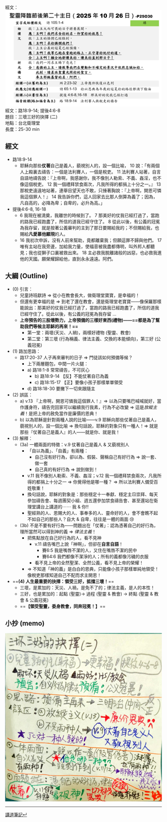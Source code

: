 經文：![images/Pasted image 20251019204023.png](images/Pasted%20image%2020251019204023.png)  
經文：路18:9-14; 提後4:6-8   
題目：三壞三好的抉擇 (二)  
地點：台北衛理堂  
長度：25-30 min   

## 經文
- 路18:9-14 
	- 耶穌向那些**仗著**自己是義人，藐視別人的，設一個比喻， 10 說：「有兩個人上殿裏去禱告：一個是法利賽人，一個是稅吏。 11 法利賽人站著，自言自語地禱告說：『上帝啊，我感謝你，我不像別人勒索、不義、姦淫，也不像這個稅吏。 12 我一個禮拜禁食兩次，凡我所得的都捐上十分之一。』 13 那稅吏遠遠地站著，連舉目望天也不敢，只捶著胸說：『上帝啊，開恩可憐我這個罪人！』 14 我告訴你們，這人回家去比那人倒算為義了；因為，凡自高的，必降為卑；自卑的，必升為高。」
- 提後4:6-8, 16-18
	- 6 我現在被澆奠，我離世的時候到了。 7 那美好的仗我已經打過了，當跑的路我已經跑盡了，所信的道我已經守住了。 8 從此以後，有公義的冠冕為我存留，就是按著公義審判的主到了那日要賜給我的；不但賜給我，也賜給**凡愛慕他顯現**的人。
	- 16 我初次申訴，沒有人前來幫助，竟都離棄我；但願這罪不歸與他們。 17 唯有主站在我旁邊，加給我力量，使福音被我盡都傳明，叫外邦人都聽見；我也從獅子口裏被救出來。 18 主必救我脫離諸般的凶惡，也必救我進他的天國。願榮耀歸給他，直到永永遠遠。阿們。 

## 大綱 (Outline)

- (0) 引言：
	- 兒童詩班獻詩 ⇒ 從小在教會長大，做衛理堂寶寶，是幸福的！
	- 但還有更幸福的是 ⇒ 到老了還在教會，還是衛理堂老寶寶——像保羅那樣能說出：那美好的仗我已經打過了，當跑的路我已經跑盡了，所信的道我已經守住了。從此以後，有公義的冠冕為我存留 ...
	- **上帝預告的三股壞勢力，上帝預備的三樣好東西(禮物)——==都是為了幫助我們等候主耶穌的再來！==**
		- 第一堂：兩壞(天災、人禍)，兩樣好禮物 (聖靈、教會)
		- 第二堂：第三壞 (行為稱義、律法主義、交換的本能傾向)，第三好 (公義冠冕)
- (1) 路加思路：
	- 路17:20-37 人子再來審判的日子 ⇒ 門徒該如何預備等候？
		- 上下兩層麵包，中間一片火腿：
		- a) 路18:1-8 常常禱告，不可灰心
			- b) 路18:9-14 【反】不能仗著自已為義
			- c) 路18:15-17 【正】要像小孩子那樣單單領受
		- d) 路18:18-30 要撇下一切來跟隨主
- (2) 誤區：
	- a) v.13 『上帝啊，開恩可憐我這個罪人！』⇒ 以為只要嘴巴喊喊就好，當作護身符，禱告完回家可以繼續我行我素，行為不必改變 ⇒ 這是*放縱主義*！是把上帝的赦免當作是廉價的恩典！
	- b) 以為耶穌是針對兩種人說的比喻——v.9 耶穌向那些仗著自己是義人，藐視別人的，設一個比喻 ⇒ 換句話說，耶穌的對象只有一種人！⇒ 就是那些『仗著自己是義人』的人——就是你、就是我！
- (3) 解釋：
	- (3a) 一體兩面的特徵：v.9 仗著自己是義人 & 又藐視別人
		- 「自以為義」、「自義」有兩種：
			- 自己沒有好行為，卻以為、假裝、聲稱自己有好行為 ⇒ 說一套、做一套
			- 自己真的有好行為 ⇒ 說到做到！
		- v.11 我不像別人勒索、不義、姦淫；v.12 我一個禮拜禁食兩次，凡我所得的都捐上十分之一 ⇒ 你覺得他是哪一種？ ⇒ 所以法利賽人備受百姓敬重！
		- 換句話說，耶穌的對象是：那些穩定十一奉獻、穩定主ㄖ崇拜、每天參加禱告會、每週團契小組、週五還參加禁食禱告會、甚至還站在衛理堂講台上講道的⋯⋯ 我 & 你‼️
		- 聖經熟的人、恩賜大的人、事奉多的人、靈命好的人，會不會瞧不起不如自己的那些人？自大 & 自卑，往往是一體的兩面 😢
	- (3b) 不是不要有好行為——問題出在「仗著」：認為憑著自己的好行為，理所當然可以得到神的義 ⇒ *律法主義*！ 
		- 把焦點放在自己好行為的人，看不見神
			- v.11 禱告嘴巴上說「神啊」，但卻在**自言自語**！
				- 賽6:5 我是嘴唇不潔的人，又住在嘴唇不潔的民中
				- 賽64:6 我們都像不潔淨的人；所有的義都像污穢的衣服
			- 看不見上帝的全然聖潔、全然公義，看不見上帝的榮耀！
		- ⇒ 不知道「神的義」是白白的恩典，只能像小孩子那樣單純地領受！像稅吏那樣知道自己不配而求主開恩！
- ==**(4) 人生最重要的抉擇：領受三好，抵擋三壞！**==
	- 三壞，是累加的：天災、人禍，是免不了的；律法主義，是人的本性！
	- 三好，也是累加的：起點 (聖靈)→ 過程 (聖靈 & 教會) → 終點 (聖靈 & 教會 & 公義冠冕)
	- ==**【領受聖靈，委身教會，同奔冠冕！】**==


## 小抄 (memo)

![images/2025-10-26b.jpg](images/2025-10-26b.jpg)


---


[講道筆記↵](README.md)
